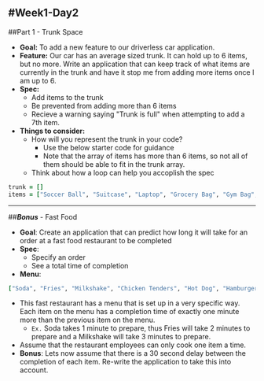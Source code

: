 #Week1-Day2
---

##Part 1 - Trunk Space
- **Goal:** To add a new feature to our driverless car application.
- **Feature:** Our car has an average sized trunk. It can hold up to 6 items, but no more. Write an application that can keep track of what items are currently in the trunk and have it stop me from adding more items once I am up to 6.
- **Spec:**
  - Add items to the trunk
  - Be prevented from adding more than 6 items
  - Recieve a warning saying "Trunk is full" when attempting to add a 7th item.
- **Things to consider:**
	- How will you represent the trunk in your code?
      - Use the below starter code for guidance
      - Note that the array of items has more than 6 items, so not all of them should be able to fit in the trunk array.
  - Think about how a loop can help you accoplish the spec

```ruby
trunk = []
items = ["Soccer Ball", "Suitcase", "Laptop", "Grocery Bag", "Gym Bag", "Jumper Cables", "Ice Scraper", "Spare Tire", "Shoes"]
```
---
##***Bonus*** - Fast Food

- **Goal**: Create an application that can predict how long it will take for an order at a fast food restaurant to be completed
- **Spec**:
  - Specify an order
  - See a total time of completion
- **Menu**:
```ruby
["Soda", "Fries", "Milkshake", "Chicken Tenders", "Hot Dog", "Hamburger", "Chicken Sandwich", "Double Cheeseburger", "Pizza"]
```
- This fast restaurant has a menu that is set up in a very specific way. Each item on the menu has a completion time of exactly one minute more than the previous item on the menu.
  - `Ex.` Soda takes 1 minute to prepare, thus Fries will take 2 minutes to prepare and a Milkshake will take 3 minutes to prepare.
- Assume that the restaurant employees can only cook one item a time.
- **Bonus**: Lets now assume that there is a 30 second delay between the completion of each item. Re-write the application to take this into account.
